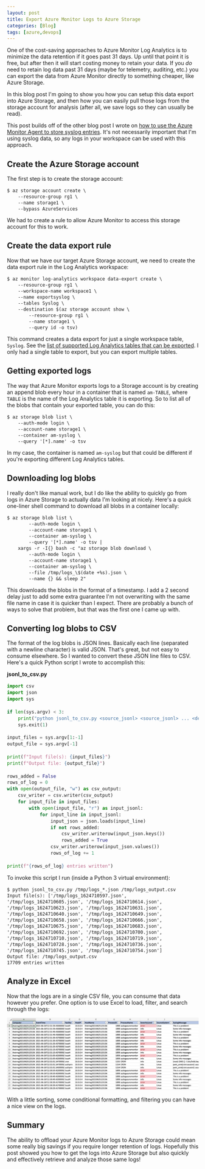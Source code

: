 ```yaml
---
layout: post
title: Export Azure Monitor Logs to Azure Storage
categories: [Blog]
tags: [azure,devops]
---
```


One of the cost-saving approaches to Azure Monitor Log Analytics is to minimize the data retention if it goes past 31 days. Up until that point it is free, but after then it will start costing money to retain your data. If you *do* need to retain log data past 31 days (maybe for telemetry, auditing, etc.) you can export the data from Azure Monitor directly to something cheaper, like Azure Storage.

In this blog post I'm going to show you how you can setup this data export into Azure Storage, and then how you can easily pull those logs from the storage account for analysis (after all, we save logs so they can usually be read).

This post builds off of the other blog post I wrote on [how to use the Azure Monitor Agent to store syslog entries](https://trstringer.com/azure-monitor-agent-linux-syslog-systemd-journal/). It's not necessarily important that I'm using syslog data, so any logs in your workspace can be used with this approach.

## Create the Azure Storage account

The first step is to create the storage account:

```
$ az storage account create \
    --resource-group rg1 \
    --name storage1 \
    --bypass AzureServices
```

We had to create a rule to allow Azure Monitor to access this storage account for this to work.

## Create the data export rule

Now that we have our target Azure Storage account, we need to create the data export rule in the Log Analytics workspace:

```
$ az monitor log-analytics workspace data-export create \
    --resource-group rg1 \
    --workspace-name workspace1 \
    --name exportsyslog \
    --tables Syslog \
    --destination $(az storage account show \
        --resource-group rg1 \
        --name storage1 \
        --query id -o tsv)
```

This command creates a data export for just a single workspace table, `Syslog`. See the [list of supported Log Analytics tables that can be exported](https://docs.microsoft.com/en-us/azure/azure-monitor/logs/logs-data-export?tabs=azure-cli#supported-tables). I only had a single table to export, but you can export multiple tables.

## Getting exported logs

The way that Azure Monitor exports logs to a Storage account is by creating an append blob every hour in a container that is named `am-TABLE`, where `TABLE` is the name of the Log Analytics table it is exporting. So to list all of the blobs that contain your exported table, you can do this:

```
$ az storage blob list \
    --auth-mode login \
    --account-name storage1 \
    --container am-syslog \
    --query '[*].name' -o tsv
```

In my case, the container is named `am-syslog` but that could be different if you're exporting different Log Analytics tables.

## Downloading log blobs

I really don't like manual work, but I do like the ability to quickly go from logs in Azure Storage to actually data I'm looking at nicely. Here's a quick one-liner shell command to download all blobs in a container locally:

```
$ az storage blob list \
        --auth-mode login \
        --account-name storage1 \
        --container am-syslog \
        --query '[*].name' -o tsv | 
    xargs -r -I{} bash -c "az storage blob download \
        --auth-mode login \
        --account-name storage1 \
        --container am-syslog \
        --file /tmp/logs_\$(date +%s).json \
        --name {} && sleep 2"
```

This downloads the blobs in the format of a timestamp. I add a 2 second delay just to add some extra guarantee I'm not overwriting with the same file name in case it is quicker than I expect. There are probably a bunch of ways to solve that problem, but that was the first one I came up with.

## Converting log blobs to CSV

The format of the log blobs is JSON lines. Basically each line (separated with a newline character) is valid JSON. That's great, but not easy to consume elsewhere. So I wanted to convert these JSON line files to CSV. Here's a quick Python script I wrote to accomplish this:

**jsonl_to_csv.py**

```python
import csv
import json
import sys

if len(sys.argv) < 3:
    print("python jsonl_to_csv.py <source_jsonl> <source_jsonl> ... <destination_csv>")
    sys.exit(1)

input_files = sys.argv[1:-1]
output_file = sys.argv[-1]

print(f"Input file(s): {input_files}")
print(f"Output file: {output_file}")

rows_added = False
rows_of_log = 0
with open(output_file, "w") as csv_output:
    csv_writer = csv.writer(csv_output)
    for input_file in input_files:
        with open(input_file, "r") as input_jsonl:
            for input_line in input_jsonl:
                input_json = json.loads(input_line)
                if not rows_added:
                    csv_writer.writerow(input_json.keys())
                    rows_added = True
                csv_writer.writerow(input_json.values())
                rows_of_log += 1

print(f"{rows_of_log} entries written")
```

To invoke this script I run (inside a Python 3 virtual environment):

```
$ python jsonl_to_csv.py /tmp/logs_*.json /tmp/logs_output.csv
Input file(s): ['/tmp/logs_1624710597.json', '/tmp/logs_1624710605.json', '/tmp/logs_1624710614.json', '/tmp/logs_1624710623.json', '/tmp/logs_1624710631.json', '/tmp/logs_1624710640.json', '/tmp/logs_1624710649.json', '/tmp/logs_1624710658.json', '/tmp/logs_1624710666.json', '/tmp/logs_1624710675.json', '/tmp/logs_1624710683.json', '/tmp/logs_1624710692.json', '/tmp/logs_1624710700.json', '/tmp/logs_1624710710.json', '/tmp/logs_1624710719.json', '/tmp/logs_1624710728.json', '/tmp/logs_1624710736.json', '/tmp/logs_1624710745.json', '/tmp/logs_1624710754.json']
Output file: /tmp/logs_output.csv
17709 entries written
```

## Analyze in Excel

Now that the logs are in a single CSV file, you can consume that data however you prefer. One option is to use Excel to load, filter, and search through the logs:

![Analysis in Excel](../images/log-analytics-to-azure-storage1.png)

With a little sorting, some conditional formatting, and filtering you can have a nice view on the logs.

## Summary

The ability to offload your Azure Monitor logs to Azure Storage could mean some really big savings if you require longer retention of logs. Hopefully this post showed you how to get the logs into Azure Storage but also quickly and effectively retrieve and analyze those same logs!

